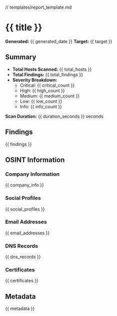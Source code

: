 // templates/report_template.md
# {{ title }}

**Generated:** {{ generated_date }}
**Target:** {{ target }}

## Summary

- **Total Hosts Scanned:** {{ total_hosts }}
- **Total Findings:** {{ total_findings }}
- **Severity Breakdown:**
  - Critical: {{ critical_count }}
  - High: {{ high_count }}
  - Medium: {{ medium_count }}
  - Low: {{ low_count }}
  - Info: {{ info_count }}

**Scan Duration:** {{ duration_seconds }} seconds

## Findings

{{ findings }}

## OSINT Information

### Company Information
{{ company_info }}

### Social Profiles
{{ social_profiles }}

### Email Addresses
{{ email_addresses }}

### DNS Records
{{ dns_records }}

### Certificates
{{ certificates }}

## Metadata
{{ metadata }}